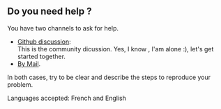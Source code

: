 ## Do you need help ?

You have two channels to ask for help.

* [Github discussion](https://github.com/ViewTrack3D/lgs1920/discussions):  
This is the community dicussion. Yes, I know , I'am alone :), let's get started together.
* [By Mail](mailto:christian.denat@orange.fr).

In both cases, try to be clear and describe the steps to reproduce your problem.

Languages accepted: French and English